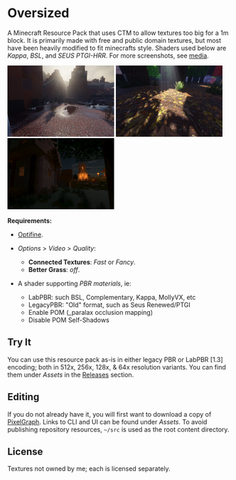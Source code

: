 # Oversized
A Minecraft Resource Pack that uses CTM to allow textures too big for a 1m block. It is primarily made with free and public domain textures, but most have been heavily modified to fit minecrafts style. Shaders used below are _Kappa_, _BSL_, and _SEUS PTGI-HRR_. For more screenshots, see [media](https://github.com/Null-MC/Oversized/tree/main/media).

<img src="https://github.com/Null-MC/Oversized/raw/main/media/badlands.png" alt="Preview" width="240" height="160"></img>
<img src="https://github.com/Null-MC/Oversized/raw/main/media/forest-rays.png" alt="Preview" width="240" height="160"></img>
<img src="https://github.com/Null-MC/Oversized/raw/main/media/village-night.png" alt="Preview" width="240" height="160"></img>

**Requirements:**  
- [Optifine](https://optifine.net/home).
- _Options_ > _Video_ > _Quality_:
  + **Connected Textures**: _Fast_ or _Fancy_.
  + **Better Grass**: _off_.

- A shader supporting _PBR materials_, ie:
  + LabPBR: such BSL, Complementary, Kappa, MollyVX, etc
  + LegacyPBR: "Old" format, such as Seus Renewed/PTGI
  + Enable POM (_paralax occlusion mapping)
  + Disable POM Self-Shadows

## Try It
You can use this resource pack as-is in either legacy PBR or LabPBR [1.3] encoding; both in 512x, 256x, 128x, & 64x resolution variants. You can find them under _Assets_ in the [Releases](https://github.com/Null-MC/Oversized/releases) section.

## Editing
If you do not already have it, you will first want to download a copy of [PixelGraph](https://github.com/null511/PixelGraph-Release/releases). Links to CLI and UI can be found under _Assets_. To avoid publishing repository resources, `~/src` is used as the root content directory.

## License
Textures not owned by me; each is licensed separately.
